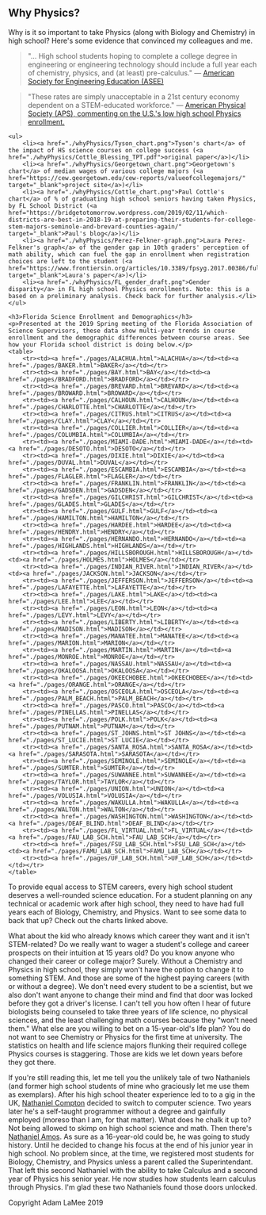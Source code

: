 <!DOCTYPE html>
<article><h1>Why Physics?</h1></article>

<article>
<p>Why is it so important to take Physics (along with Biology and Chemistry) in high school? Here's some evidence that convinced my colleagues and me.</p>
<blockquote>
	<p>"... High school students hoping to complete a college degree in engineering or engineering technology should include a full year each of chemistry, physics, and (at least) pre-calculus." — <a href="https://www.aps.org/policy/analysis/assee-board.cfm">American Society for Engineering Education (ASEE)</a></p>
</blockquote>
<blockquote>
	<p>"These rates are simply unacceptable in a 21st century economy dependent on a STEM-educated workforce." — <a href="https://www.aps.org/policy/analysis/assee-board.cfm">American Physical Society (APS), commenting on the U.S.'s low high school Physics enrollment.</a></p>
</blockquote>

	<ul>
		<li><a href="./whyPhysics/Tyson_chart.png">Tyson's chart</a> of the impact of HS science courses on college success (<a href="./whyPhysics/Cottle_Blessing_TPT.pdf">original paper</a>)</li>
		<li><a href="./whyPhysics/Georgetown_chart.png">Georgetown's chart</a> of median wages of various college majors (<a href="https://cew.georgetown.edu/cew-reports/valueofcollegemajors/" target="_blank">project site</a>)</li>
		<li><a href="./whyPhysics/Cottle_chart.png">Paul Cottle's chart</a> of % of graduating high school seniors having taken Physics, by FL School District (<a href="https://bridgetotomorrow.wordpress.com/2019/02/11/which-districts-are-best-in-2018-19-at-preparing-their-students-for-college-stem-majors-seminole-and-brevard-counties-again/" target="_blank">Paul's blog</a>)</li>
		<li><a href="./whyPhysics/Perez-Felkner-graph.png">Laura Perez-Felkner's graph</a> of the gender gap in 10th graders' perception of math ability, which can fuel the gap in enrollment when registration choices are left to the student (<a href="https://www.frontiersin.org/articles/10.3389/fpsyg.2017.00386/full" target="_blank">Laura's paper</a>)</li>
		<li><a href="./whyPhysics/FL_gender_draft.png">Gender disparity</a> in FL high school Physics enrollments. Note: this is a based on a preliminary analysis. Check back for further analysis.</li>
	</ul>
	
	<h3>Florida Science Enrollment and Demographics</h3>
	<p>Presented at the 2019 Spring meeting of the Florida Association of Science Supervisors, these data show multi-year trends in course enrollment and the demographic differences between course areas. See how your Florida school district is doing below.</p>
	<table>
		<tr><td><a href="./pages/ALACHUA.html">ALACHUA</a></td><td><a href="./pages/BAKER.html">BAKER</a></td></tr>
		<tr><td><a href="./pages/BAY.html">BAY</a></td><td><a href="./pages/BRADFORD.html">BRADFORD</a></td></tr>
		<tr><td><a href="./pages/BREVARD.html">BREVARD</a></td><td><a href="./pages/BROWARD.html">BROWARD</a></td></tr>
		<tr><td><a href="./pages/CALHOUN.html">CALHOUN</a></td><td><a href="./pages/CHARLOTTE.html">CHARLOTTE</a></td></tr>
		<tr><td><a href="./pages/CITRUS.html">CITRUS</a></td><td><a href="./pages/CLAY.html">CLAY</a></td></tr>
		<tr><td><a href="./pages/COLLIER.html">COLLIER</a></td><td><a href="./pages/COLUMBIA.html">COLUMBIA</a></td></tr>
		<tr><td><a href="./pages/MIAMI-DADE.html">MIAMI-DADE</a></td><td><a href="./pages/DESOTO.html">DESOTO</a></td></tr>
		<tr><td><a href="./pages/DIXIE.html">DIXIE</a></td><td><a href="./pages/DUVAL.html">DUVAL</a></td></tr>
		<tr><td><a href="./pages/ESCAMBIA.html">ESCAMBIA</a></td><td><a href="./pages/FLAGLER.html">FLAGLER</a></td></tr>
		<tr><td><a href="./pages/FRANKLIN.html">FRANKLIN</a></td><td><a href="./pages/GADSDEN.html">GADSDEN</a></td></tr>
		<tr><td><a href="./pages/GILCHRIST.html">GILCHRIST</a></td><td><a href="./pages/GLADES.html">GLADES</a></td></tr>
		<tr><td><a href="./pages/GULF.html">GULF</a></td><td><a href="./pages/HAMILTON.html">HAMILTON</a></td></tr>
		<tr><td><a href="./pages/HARDEE.html">HARDEE</a></td><td><a href="./pages/HENDRY.html">HENDRY</a></td></tr>
		<tr><td><a href="./pages/HERNANDO.html">HERNANDO</a></td><td><a href="./pages/HIGHLANDS.html">HIGHLANDS</a></td></tr>
		<tr><td><a href="./pages/HILLSBOROUGH.html">HILLSBOROUGH</a></td><td><a href="./pages/HOLMES.html">HOLMES</a></td></tr>
		<tr><td><a href="./pages/INDIAN_RIVER.html">INDIAN_RIVER</a></td><td><a href="./pages/JACKSON.html">JACKSON</a></td></tr>
		<tr><td><a href="./pages/JEFFERSON.html">JEFFERSON</a></td><td><a href="./pages/LAFAYETTE.html">LAFAYETTE</a></td></tr>
		<tr><td><a href="./pages/LAKE.html">LAKE</a></td><td><a href="./pages/LEE.html">LEE</a></td></tr>
		<tr><td><a href="./pages/LEON.html">LEON</a></td><td><a href="./pages/LEVY.html">LEVY</a></td></tr>
		<tr><td><a href="./pages/LIBERTY.html">LIBERTY</a></td><td><a href="./pages/MADISON.html">MADISON</a></td></tr>
		<tr><td><a href="./pages/MANATEE.html">MANATEE</a></td><td><a href="./pages/MARION.html">MARION</a></td></tr>
		<tr><td><a href="./pages/MARTIN.html">MARTIN</a></td><td><a href="./pages/MONROE.html">MONROE</a></td></tr>
		<tr><td><a href="./pages/NASSAU.html">NASSAU</a></td><td><a href="./pages/OKALOOSA.html">OKALOOSA</a></td></tr>
		<tr><td><a href="./pages/OKEECHOBEE.html">OKEECHOBEE</a></td><td><a href="./pages/ORANGE.html">ORANGE</a></td></tr>
		<tr><td><a href="./pages/OSCEOLA.html">OSCEOLA</a></td><td><a href="./pages/PALM_BEACH.html">PALM_BEACH</a></td></tr>
		<tr><td><a href="./pages/PASCO.html">PASCO</a></td><td><a href="./pages/PINELLAS.html">PINELLAS</a></td></tr>
		<tr><td><a href="./pages/POLK.html">POLK</a></td><td><a href="./pages/PUTNAM.html">PUTNAM</a></td></tr>
		<tr><td><a href="./pages/ST_JOHNS.html">ST JOHNS</a></td><td><a href="./pages/ST_LUCIE.html">ST LUCIE</a></td></tr>
		<tr><td><a href="./pages/SANTA_ROSA.html">SANTA_ROSA</a></td><td><a href="./pages/SARASOTA.html">SARASOTA</a></td></tr>
		<tr><td><a href="./pages/SEMINOLE.html">SEMINOLE</a></td><td><a href="./pages/SUMTER.html">SUMTER</a></td></tr>
		<tr><td><a href="./pages/SUWANNEE.html">SUWANNEE</a></td><td><a href="./pages/TAYLOR.html">TAYLOR</a></td></tr>
		<tr><td><a href="./pages/UNION.html">UNION</a></td><td><a href="./pages/VOLUSIA.html">VOLUSIA</a></td></tr>
		<tr><td><a href="./pages/WAKULLA.html">WAKULLA</a></td><td><a href="./pages/WALTON.html">WALTON</a></td></tr>
		<tr><td><a href="./pages/WASHINGTON.html">WASHINGTON</a></td><td><a href="./pages/DEAF_BLIND.html">DEAF_BLIND</a></td></tr>
		<tr><td><a href="./pages/FL_VIRTUAL.html">FL_VIRTUAL</a></td><td><a href="./pages/FAU_LAB_SCH.html">FAU_LAB_SCH</a></td></tr>
		<tr><td><a href="./pages/FSU_LAB_SCH.html">FSU_LAB_SCH</a></td><td><a href="./pages/FAMU_LAB_SCH.html">FAMU_LAB_SCH</a></td></tr>
		<tr><td><a href="./pages/UF_LAB_SCH.html">UF_LAB_SCH</a></td><td></td></tr>
	</table>
</article>

<article>
<p>To provide equal access to STEM careers, every high school student deserves a well-rounded science education. For a student planning on any technical or academic work after high school, they need to have had full years each of Biology, Chemistry, and Physics. Want to see some data to back that up? Check out the charts linked above.</p>
<p>What about the kid who already knows which career they want and it isn't STEM-related? Do we really want to wager a student's college and career prospects on their intuition at 15 years old? Do you know anyone who changed their career or college major? Surely. Without a Chemistry and Physics in high school, they simply won't have the option to change it to something STEM. And those are some of the highest paying careers (with or without a degree). We don't need every student to be a scientist, but we also don't want anyone to change their mind and find that door was locked before they got a driver's license. I can't tell you how often I hear of future biologists being counseled to take three years of life science, no physical sciences, and the least challenging math courses because they "won't need them."  What else are you willing to bet on a 15-year-old's life plan? You do not want to see Chemistry or Physics for the first time at university. The statistics on health and life science majors flunking their required college Physics courses is staggering. Those are kids we let down years before they got there.</p>
<p>If you're still reading this, let me tell you the unlikely tale of two Nathaniels (and former high school students of mine who graciously let me use them as exemplars). After his high school theater experience led to to a gig in the UK, <a href="http://nathanielcompton.com/">Nathaniel Compton</a> decided to switch to computer science. Two years later he's a self-taught programmer without a degree and gainfully employed (moreso than I am, for that matter). What does he chalk it up to? Not being allowed to skimp on high school science and math. Then there's <a href="https://physics.osu.edu/people/amos.93">Nathaniel Amos</a>. As sure as a 16-year-old could be, he was going to study history. Until he decided to change his focus at the end of his junior year in high school. No problem since, at the time, we registered most students for Biology, Chemistry, and Physics unless a parent called the Superintendant. That left this second Nathaniel with the ability to take Calculus and a second year of Physics his senior year. He now studies how students learn calculus through Physics. I'm glad these two Nathaniels found those doors unlocked.
</article>

<p>Copyright Adam LaMee 2019</p>

